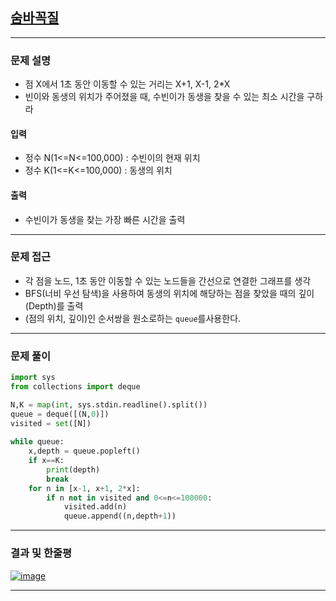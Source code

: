 
## [숨바꼭질](https://www.acmicpc.net/problem/1697)
---

### 문제 설명
- 점 X에서 1초 동안 이동할 수 있는 거리는 X+1, X-1, 2*X
- 빈이와 동생의 위치가 주어졌을 때, 수빈이가 동생을 찾을 수 있는 최소 시간을 구하라

#### 입력
- 정수 N(1<=N<=100,000) : 수빈이의 현재 위치
- 정수 K(1<=K<=100,000) : 동생의 위치

#### 출력
- 수빈이가 동생을 찾는 가장 빠른 시간을 출력
---

### 문제 접근
- 각 점을 노드, 1초 동안 이동할 수 있는 노드들을 간선으로 연결한 그래프를 생각
- BFS(너비 우선 탐색)을 사용하여 동생의 위치에 해당하는 점을 찾았을 때의 깊이(Depth)를 출력
- (점의 위치, 깊이)인 순서쌍을 원소로하는 `queue`를사용한다.
---

### 문제 풀이
``` Python
import sys
from collections import deque

N,K = map(int, sys.stdin.readline().split())
queue = deque([(N,0)])
visited = set([N])
        
while queue:
    x,depth = queue.popleft()
    if x==K:
        print(depth)
        break
    for n in [x-1, x+1, 2*x]:
        if n not in visited and 0<=n<=100000:
            visited.add(n)
            queue.append((n,depth+1))
```
---

### 결과 및 한줄평
[![image](https://user-images.githubusercontent.com/54929223/148221599-f2dc37dd-d4a5-49c4-95ee-ae5e14b54cf4.png)](https://www.acmicpc.net/source/37082236)

---